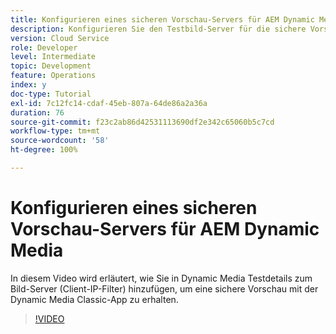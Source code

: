 ```yaml
---
title: Konfigurieren eines sicheren Vorschau-Servers für AEM Dynamic Media
description: Konfigurieren Sie den Testbild-Server für die sichere Vorschau mit der AEM Dynamic Media Classic-App.
version: Cloud Service
role: Developer
level: Intermediate
topic: Development
feature: Operations
index: y
doc-type: Tutorial
exl-id: 7c12fc14-cdaf-45eb-807a-64de86a2a36a
duration: 76
source-git-commit: f23c2ab86d42531113690df2e342c65060b5c7cd
workflow-type: tm+mt
source-wordcount: '58'
ht-degree: 100%

---
```


# Konfigurieren eines sicheren Vorschau-Servers für AEM Dynamic Media

In diesem Video wird erläutert, wie Sie in Dynamic Media Testdetails zum Bild-Server (Client-IP-Filter) hinzufügen, um eine sichere Vorschau mit der Dynamic Media Classic-App zu erhalten.

>[!VIDEO](https://video.tv.adobe.com/v/335462?quality=12&learn=on)
